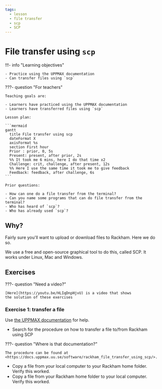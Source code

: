 ```yaml
---
tags:
  - lesson
  - file transfer
  - scp
  - SCP
---
```


# File transfer using `scp`

!!!- info "Learning objectives"

    - Practice using the UPPMAX documentation
    - Can transfer files using `scp`

???- question "For teachers"

    Teaching goals are:

    - Learners have practiced using the UPPMAX documentation
    - Learners have transferred files using `scp`

    Lesson plan:

    ```mermaid
    gantt
      title File transfer using scp
      dateFormat X
      axisFormat %s
      section First hour
      Prior : prior, 0, 5s
      Present: present, after prior, 2s
      %% It took me 6 mins, here I do that time x2
      Challenge: crit, challenge, after present, 12s
      %% Here I use the same time it took me to give feedback
      Feedback: feedback, after challenge, 6s
    ```

    Prior questions:

    - How can one do a file transfer from the terminal?
    - Can you name some programs that can do file transfer from the terminal?
    - Who has heard of `scp`?
    - Who has already used `scp`?

## Why?

Fairly sure you'll want to upload or download files to Rackham.
Here we do so.

We use a free and open-source graphical tool to do this,
called SCP.
It works under Linux, Mac and Windows.

## Exercises

???- question "Need a video?"

    [Here](https://youtu.be/HLIqDnpHjvU) is a video that shows
    the solution of these exercises

### Exercise 1: transfer a file

Use [the UPPMAX documentation](http://docs.uppmax.uu.se/)
for help.

- Search for the procedure on how to transfer a file
  to/from Rackham using SCP

???- question "Where is that documentation?"

    The procedure can be found at <https://docs.uppmax.uu.se/software/rackham_file_transfer_using_scp/>.

- Copy a file from your local computer to your Rackham home folder. Verify this worked.
- Copy a file from your Rackham home folder to your local computer. Verify this worked.
